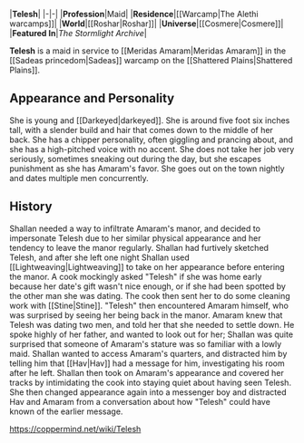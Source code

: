 |**Telesh**|
|-|-|
|**Profession**|Maid|
|**Residence**|[[Warcamp\|The Alethi warcamps]]|
|**World**|[[Roshar\|Roshar]]|
|**Universe**|[[Cosmere\|Cosmere]]|
|**Featured In**|*The Stormlight Archive*|

**Telesh** is a maid in service to [[Meridas Amaram\|Meridas Amaram]] in the [[Sadeas princedom\|Sadeas]] warcamp on the [[Shattered Plains\|Shattered Plains]].

## Appearance and Personality
She is young and [[Darkeyed\|darkeyed]]. She is around five foot six inches tall, with a slender build and hair that comes down to the middle of her back. She has a chipper personality, often giggling and prancing about, and she has a high-pitched voice with no accent. She does not take her job very seriously, sometimes sneaking out during the day, but she escapes punishment as she has Amaram's favor. She goes out on the town nightly and dates multiple men concurrently.

## History
Shallan needed a way to infiltrate Amaram's manor, and decided to impersonate Telesh due to her similar physical appearance and her tendency to leave the manor regularly. Shallan had furtively sketched Telesh, and after she left one night Shallan used [[Lightweaving\|Lightweaving]] to take on her appearance before entering the manor. A cook mockingly asked "Telesh" if she was home early because her date's gift wasn't nice enough, or if she had been spotted by the other man she was dating. The cook then sent her to do some cleaning work with [[Stine\|Stine]].
"Telesh" then encountered Amaram himself, who was surprised by seeing her being back in the manor. Amaram knew that Telesh was dating two men, and told her that she needed to settle down. He spoke highly of her father, and wanted to look out for her; Shallan was quite surprised that someone of Amaram's stature was so familiar with a lowly maid. Shallan wanted to access Amaram's quarters, and distracted him by telling him that [[Hav\|Hav]] had a message for him, investigating his room after he left.
Shallan then took on Amaram's appearance and covered her tracks by intimidating the cook into staying quiet about having seen Telesh. She then changed appearance again into a messenger boy and distracted Hav and Amaram from a conversation about how "Telesh" could have known of the earlier message.



https://coppermind.net/wiki/Telesh